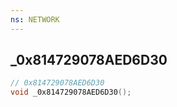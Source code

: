```yaml
---
ns: NETWORK
---
```

## _0x814729078AED6D30

```c
// 0x814729078AED6D30
void _0x814729078AED6D30();
```

